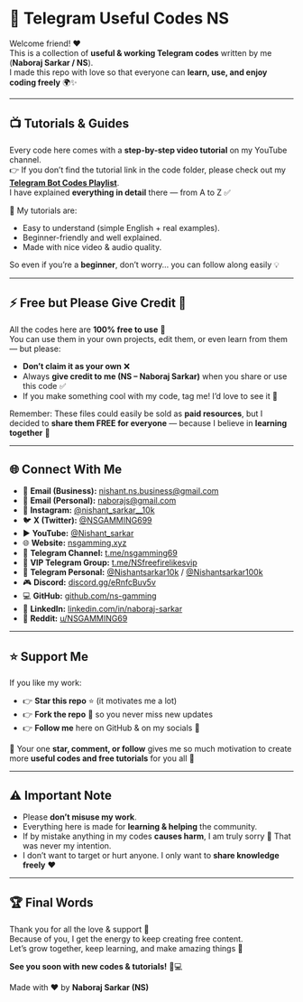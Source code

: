# 🚀 Telegram Useful Codes NS  

Welcome friend! ❤️  
This is a collection of **useful & working Telegram codes** written by me (**Naboraj Sarkar / NS**).  
I made this repo with love so that everyone can **learn, use, and enjoy coding freely** 🌍✨  

---

## 📺 Tutorials & Guides  
Every code here comes with a **step-by-step video tutorial** on my YouTube channel.  
👉 If you don’t find the tutorial link in the code folder, please check out my **[Telegram Bot Codes Playlist](https://www.youtube.com/playlist?list=YOUR-PLAYLIST-ID)**.  
I have explained **everything in detail** there — from A to Z ✅  

🎥 My tutorials are:  
- Easy to understand (simple English + real examples).  
- Beginner-friendly and well explained.  
- Made with nice video & audio quality.  

So even if you’re a **beginner**, don’t worry… you can follow along easily 💡  

---

## ⚡ Free but Please Give Credit 🙏  
All the codes here are **100% free to use** 🎉  
You can use them in your own projects, edit them, or even learn from them — but please:  

- **Don’t claim it as your own** ❌  
- Always **give credit to me (NS – Naboraj Sarkar)** when you share or use this code ✅  
- If you make something cool with my code, tag me! I’d love to see it 💖  

Remember: These files could easily be sold as **paid resources**, but I decided to **share them FREE for everyone** — because I believe in **learning together** 🌟  

---

## 🌐 Connect With Me  
- 📧 **Email (Business):** [nishant.ns.business@gmail.com](mailto:nishant.ns.business@gmail.com)  
- 📧 **Email (Personal):** [naborajs@gmail.com](mailto:naborajs@gmail.com)  
- 📸 **Instagram:** [@nishant_sarkar__10k](https://instagram.com/nishant_sarkar__10k)  
- 🐦 **X (Twitter):** [@NSGAMMING699](https://x.com/NSGAMMING699)  
- ▶️ **YouTube:** [@Nishant_sarkar](https://youtube.com/@Nishant_sarkar)  
- 🌐 **Website:** [nsgamming.xyz](https://nsgamming.xyz)  
- 💬 **Telegram Channel:** [t.me/nsgamming69](https://t.me/nsgamming69)  
- 💬 **VIP Telegram Group:** [t.me/NSfreefirelikesvip](https://t.me/NSfreefirelikesvip)  
- 💬 **Telegram Personal:** [@Nishantsarkar10k](https://t.me/Nishantsarkar10k) / [@Nishantsarkar100k](https://t.me/Nishantsarkar100k)  
- 🎮 **Discord:** [discord.gg/eRnfcBuv5v](https://discord.gg/eRnfcBuv5v)  
- 💻 **GitHub:** [github.com/ns-gamming](https://github.com/ns-gamming)  
- 👔 **LinkedIn:** [linkedin.com/in/naboraj-sarkar](https://linkedin.com/in/naboraj-sarkar)  
- 👾 **Reddit:** [u/NSGAMMING69](https://reddit.com/u/NSGAMMING69)  

---

## ⭐ Support Me  
If you like my work:  
- 👉 **Star this repo** ⭐ (it motivates me a lot)  
- 👉 **Fork the repo** 🍴 so you never miss new updates  
- 👉 **Follow me** here on GitHub & on my socials 🚀  

💌 Your one **star, comment, or follow** gives me so much motivation to create more **useful codes and free tutorials** for you all 💖  

---

## ⚠️ Important Note  
- Please **don’t misuse my work**.  
- Everything here is made for **learning & helping** the community.  
- If by mistake anything in my codes **causes harm**, I am truly sorry 🙏 That was never my intention.  
- I don’t want to target or hurt anyone. I only want to **share knowledge freely** ❤️  

---

## 🏆 Final Words  
Thank you for all the love & support 🥰  
Because of you, I get the energy to keep creating free content.  
Let’s grow together, keep learning, and make amazing things 🚀  

**See you soon with new codes & tutorials!** 🎥💻  

Made with ❤️ by **Naboraj Sarkar (NS)**  
